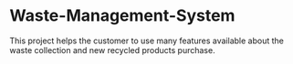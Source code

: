# Waste-Management-System
 This project helps the customer to use many features available about the waste collection and new recycled products purchase.
